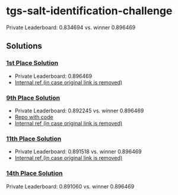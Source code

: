 # tgs-salt-identification-challenge

Private Leaderboard: 0.834694 vs. winner 0.896469


## Solutions

### [1st Place Solution](https://www.kaggle.com/c/tgs-salt-identification-challenge/discussion/69291)

* Private Leaderboard: 0.896469
* [Internal ref (in case original link is removed)](./solutions/1_place/)

### [9th Place Solution](https://www.kaggle.com/c/tgs-salt-identification-challenge/discussion/69053)

* Private Leaderboard: 0.892245 vs. winner 0.896469
* [Repo with code](https://github.com/tugstugi/pytorch-saltnet)
* [Internal ref (in case original link is removed)](./solutions/9_place/)

### [11th Place Solution](https://www.kaggle.com/c/tgs-salt-identification-challenge/discussion/69093)

* Private Leaderboard: 0.891518 vs. winner 0.896469
* [Internal ref (in case original link is removed)](./solutions/11_place/)

### [14th Place Solution](https://www.kaggle.com/c/tgs-salt-identification-challenge/discussion/69664)

Private Leaderboard: 0.891060 vs. winner 0.896469







